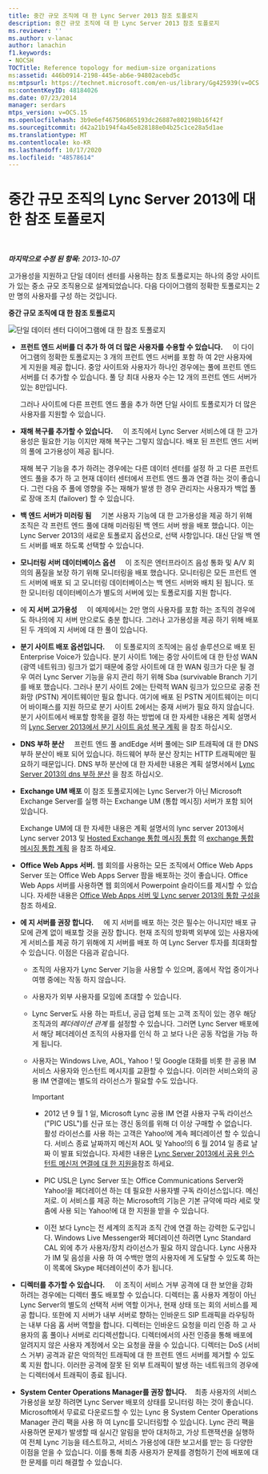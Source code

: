 ```yaml
---
title: 중간 규모 조직에 대 한 Lync Server 2013 참조 토폴로지
description: 중간 규모 조직에 대 한 Lync Server 2013 참조 토폴로지
ms.reviewer: ''
ms.author: v-lanac
author: lanachin
f1.keywords:
- NOCSH
TOCTitle: Reference topology for medium-size organizations
ms:assetid: 446b0914-2198-445e-ab6e-94802acebd5c
ms:mtpsurl: https://technet.microsoft.com/en-us/library/Gg425939(v=OCS.15)
ms:contentKeyID: 48184026
ms.date: 07/23/2014
manager: serdars
mtps_version: v=OCS.15
ms.openlocfilehash: 3b9e6ef467506865193dc26887e802198b16f42f
ms.sourcegitcommit: d42a21b194f4a45e828188e04b25c1ce28a5d1ae
ms.translationtype: MT
ms.contentlocale: ko-KR
ms.lasthandoff: 10/17/2020
ms.locfileid: "48578614"
---
```

# <a name="reference-topology-for-lync-server-2013-in-medium-size-organizations"></a>중간 규모 조직의 Lync Server 2013에 대 한 참조 토폴로지

<div data-xmlns="http://www.w3.org/1999/xhtml">

<div class="topic" data-xmlns="http://www.w3.org/1999/xhtml" data-msxsl="urn:schemas-microsoft-com:xslt" data-cs="https://msdn.microsoft.com/">

<div data-asp="https://msdn2.microsoft.com/asp">



</div>

<div id="mainSection">

<div id="mainBody">

<span> </span>

_**마지막으로 수정 된 항목:** 2013-10-07_

고가용성을 지원하고 단일 데이터 센터를 사용하는 참조 토폴로지는 하나의 중앙 사이트가 있는 중소 규모 조직용으로 설계되었습니다. 다음 다이어그램의 정확한 토폴로지는 2만 명의 사용자를 구성 하는 것입니다.

**중간 규모 조직에 대 한 참조 토폴로지**

![단일 데이터 센터 다이어그램에 대 한 참조 토폴로지](images/Gg425939.12b574fd-0b14-4563-a88c-3c8b0809bb90(OCS.15).jpg "단일 데이터 센터 다이어그램에 대 한 참조 토폴로지")

  - **프런트 엔드 서버를 더 추가 하 여 더 많은 사용자를 수용할 수 있습니다.**     이 다이어그램의 정확한 토폴로지는 3 개의 프런트 엔드 서버를 포함 하 여 2만 사용자에 게 지원을 제공 합니다. 중앙 사이트와 사용자가 하나인 경우에는 풀에 프런트 엔드 서버를 더 추가할 수 있습니다. 풀 당 최대 사용자 수는 12 개의 프런트 엔드 서버가 있는 8만입니다.
    
    그러나 사이트에 다른 프런트 엔드 풀을 추가 하면 단일 사이트 토폴로지가 더 많은 사용자를 지원할 수 있습니다.

  - **재해 복구를 추가할 수 있습니다.**     이 조직에서 Lync Server 서비스에 대 한 고가용성은 필요한 기능 이지만 재해 복구는 그렇지 않습니다. 배포 된 프런트 엔드 서버의 풀에 고가용성이 제공 됩니다.
    
    재해 복구 기능을 추가 하려는 경우에는 다른 데이터 센터를 설정 하 고 다른 프런트 엔드 풀을 추가 하 고 현재 데이터 센터에서 프런트 엔드 풀과 연결 하는 것이 좋습니다. 그런 다음 주 풀에 영향을 주는 재해가 발생 한 경우 관리자는 사용자가 백업 풀로 장애 조치 (failover) 할 수 있습니다.

  - **백 엔드 서버가 미러링 됨**     기본 사용자 기능에 대 한 고가용성을 제공 하기 위해 조직은 각 프런트 엔드 풀에 대해 미러링된 백 엔드 서버 쌍을 배포 했습니다. 이는 Lync Server 2013의 새로운 토폴로지 옵션으로, 선택 사항입니다. 대신 단일 백 엔드 서버를 배포 하도록 선택할 수 있습니다.

  - **모니터링 서버 데이터베이스 옵션**     이 조직은 엔터프라이즈 음성 통화 및 A/V 회의의 품질을 보장 하기 위해 모니터링을 배포 했습니다. 모니터링은 모든 프런트 엔드 서버에 배포 되 고 모니터링 데이터베이스는 백 엔드 서버와 배치 된 됩니다. 또한 모니터링 데이터베이스가 별도의 서버에 있는 토폴로지를 지원 합니다.

  - 에 **지 서버 고가용성**     이 예제에서는 2만 명의 사용자를 포함 하는 조직의 경우에도 하나의에 지 서버 만으로도 충분 합니다. 그러나 고가용성을 제공 하기 위해 배포 된 두 개의에 지 서버에 대 한 풀이 있습니다.

  - **분기 사이트 배포 옵션입니다.**     이 토폴로지의 조직에는 음성 솔루션으로 배포 된 Enterprise Voice가 있습니다. 분기 사이트 1에는 중앙 사이트에 대 한 탄성 WAN (광역 네트워크) 링크가 없기 때문에 중앙 사이트에 대 한 WAN 링크가 다운 될 경우 여러 Lync Server 기능을 유지 관리 하기 위해 Sba (survivable Branch 기기를 배포 했습니다. 그러나 분기 사이트 2에는 탄력적 WAN 링크가 있으므로 공중 전화망 (PSTN) 게이트웨이만 필요 합니다. 여기에 배포 된 PSTN 게이트웨이는 미디어 바이패스를 지원 하므로 분기 사이트 2에서는 중재 서버가 필요 하지 않습니다. 분기 사이트에서 배포할 항목을 결정 하는 방법에 대 한 자세한 내용은 계획 설명서의 [Lync Server 2013에서 분기 사이트 음성 복구 계획](lync-server-2013-planning-for-branch-site-voice-resiliency.md) 을 참조 하십시오.

  - **DNS 부하 분산**     프런트 엔드 풀 andEdge 서버 풀에는 SIP 트래픽에 대 한 DNS 부하 분산이 배포 되어 있습니다. 하드웨어 부하 분산 장치는 HTTP 트래픽에만 필요하기 때문입니다. DNS 부하 분산에 대 한 자세한 내용은 계획 설명서에서 [Lync Server 2013의 dns 부하 분산](lync-server-2013-dns-load-balancing.md) 을 참조 하십시오.

  - **Exchange UM 배포** 이 참조 토폴로지에는 Lync Server가 아닌 Microsoft Exchange Server를 실행 하는 Exchange UM (통합 메시징) 서버가 포함 되어 있습니다.
    
    Exchange UM에 대 한 자세한 내용은 계획 설명서의 lync server 2013에서 Lync server 2013 및 [Hosted Exchange 통합 메시징 통합](lync-server-2013-hosted-exchange-unified-messaging-integration.md) 의 [exchange 통합 메시징 통합 계획](lync-server-2013-planning-for-exchange-unified-messaging-integration.md) 을 참조 하세요.

  - **Office Web Apps 서버.** 웹 회의를 사용하는 모든 조직에서 Office Web Apps Server 또는 Office Web Apps Server 팜을 배포하는 것이 좋습니다. Office Web Apps 서버를 사용하면 웹 회의에서 Powerpoint 슬라이드를 제시할 수 있습니다. 자세한 내용은 [Office Web Apps 서버 및 Lync server 2013의 통합 구성을](lync-server-2013-enabling-office-web-apps-server-and-lync-server-2013.md)참조 하세요.

  - **에 지 서버를 권장 합니다.**     에 지 서버를 배포 하는 것은 필수는 아니지만 배포 규모에 관계 없이 배포할 것을 권장 합니다. 현재 조직의 방화벽 외부에 있는 사용자에 게 서비스를 제공 하기 위해에 지 서버를 배포 하 여 Lync Server 투자를 최대화할 수 있습니다. 이점은 다음과 같습니다.
    
      - 조직의 사용자가 Lync Server 기능을 사용할 수 있으며, 홈에서 작업 중이거나 여행 중에는 작동 하지 않습니다.
    
      - 사용자가 외부 사용자를 모임에 초대할 수 있습니다.
    
      - Lync Server도 사용 하는 파트너, 공급 업체 또는 고객 조직이 있는 경우 해당 조직과의 *페더레이션 관계* 를 설정할 수 있습니다. 그러면 Lync Server 배포에서 해당 페더레이션 조직의 사용자를 인식 하 고 보다 나은 공동 작업을 가능 하 게 됩니다.
    
      - 사용자는 Windows Live, AOL, Yahoo \! 및 Google 대화를 비롯 한 공용 IM 서비스 사용자와 인스턴트 메시지를 교환할 수 있습니다. 이러한 서비스와의 공용 IM 연결에는 별도의 라이선스가 필요할 수도 있습니다.
        
        <div>
        

        > [!IMPORTANT]  
        > <UL>
        > <LI>
        > <P>2012 년 9 월 1 일, Microsoft Lync 공용 IM 연결 사용자 구독 라이선스 ("PIC USL")를 신규 또는 갱신 동의를 위해 더 이상 구매할 수 없습니다. 활성 라이선스를 사용 하는 고객은 Yahoo!에 계속 페더레이션 할 수 있습니다. 서비스 종료 날짜까지 메신저 AOL 및 Yahoo!의 6 월 2014 일 종료 날짜 이 발표 되었습니다. 자세한 내용은 <A href="lync-server-2013-support-for-public-instant-messenger-connectivity.md">Lync Server 2013에서 공용 인스턴트 메신저 연결에 대 한 지원을</A>참조 하세요.</P>
        > <LI>
        > <P>PIC USL은 Lync Server 또는 Office Communications Server와 Yahoo!을 페더레이션 하는 데 필요한 사용자별 구독 라이선스입니다. 메신저로. 이 서비스를 제공 하는 Microsoft의 기능은 기본 규약에 따라 세로 맞춤에 사용 되는 Yahoo!에 대 한 지원을 받을 수 있습니다.</P>
        > <LI>
        > <P>이전 보다 Lync는 전 세계의 조직과 조직 간에 연결 하는 강력한 도구입니다. Windows Live Messenger와 페더레이션 하려면 Lync Standard CAL 외에 추가 사용자/장치 라이선스가 필요 하지 않습니다. Lync 사용자가 IM 및 음성을 사용 하 여 수백만 명의 사용자에 게 도달할 수 있도록 하는이 목록에 Skype 페더레이션이 추가 됩니다.</P></LI></UL>

        
        </div>

  - **디렉터를 추가할 수 있습니다.**     이 조직이 서비스 거부 공격에 대 한 보안을 강화 하려는 경우에는 디렉터 풀도 배포할 수 있습니다. 디렉터는 홈 사용자 계정이 아닌 Lync Server의 별도의 선택적 서버 역할 이거나, 현재 상태 또는 회의 서비스를 제공 합니다. 또한에 지 서버가 내부 서버로 향하는 인바운드 SIP 트래픽을 라우팅하는 내부 다음 홉 서버 역할을 합니다. 디렉터는 인바운드 요청을 미리 인증 하 고 사용자의 홈 풀이나 서버로 리디렉션합니다. 디렉터에서의 사전 인증을 통해 배포에 알려지지 않은 사용자 계정에서 오는 요청을 끊을 수 있습니다. 디렉터는 DoS (서비스 거부) 공격과 같은 악의적인 트래픽에 대 한 프런트 엔드 서버를 제거할 수 있도록 지원 합니다. 이러한 공격에 잘못 된 외부 트래픽이 발생 하는 네트워크의 경우에는 디렉터에서 트래픽이 종료 됩니다.

  - **System Center Operations Manager를 권장 합니다.**    최종 사용자의 서비스 가용성을 보장 하려면 Lync Server 배포의 상태를 모니터링 하는 것이 좋습니다. Microsoft에서 무료로 다운로드할 수 있는 Lync 용 System Center Operations Manager 관리 팩을 사용 하 여 Lync를 모니터링할 수 있습니다. Lync 관리 팩을 사용하면 문제가 발생할 때 실시간 알림을 받아 대처하고, 가상 트랜잭션을 실행하여 전체 Lync 기능을 테스트하고, 서비스 가용성에 대한 보고서를 받는 등 다양한 이점을 얻을 수 있습니다. 이를 통해 최종 사용자가 문제를 경험하기 전에 배포에 대한 문제를 미리 해결할 수 있습니다.

</div>

<span> </span>

</div>

</div>

</div>

